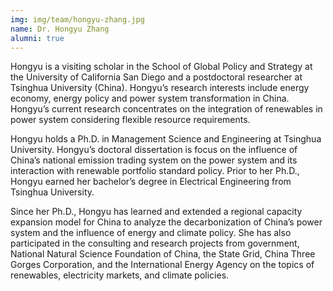 ```yaml
---
img: img/team/hongyu-zhang.jpg
name: Dr. Hongyu Zhang
alumni: true
---
```



Hongyu is a visiting scholar in the School of Global Policy and Strategy at the University of California San Diego and a postdoctoral researcher at Tsinghua University (China). Hongyu’s research interests include energy economy, energy policy and power system transformation in China. Hongyu’s current research concentrates on the integration of renewables in power system considering flexible resource requirements.

Hongyu holds a Ph.D. in Management Science and Engineering at Tsinghua University. Hongyu’s doctoral dissertation is focus on the influence of China’s national emission trading system on the power system and its interaction with renewable portfolio standard policy. Prior to her Ph.D., Hongyu earned her bachelor’s degree in Electrical Engineering from Tsinghua University.

Since her Ph.D., Hongyu has learned and extended a regional capacity expansion model for China to analyze the decarbonization of China’s power system and the influence of energy and climate policy. She has also participated in the consulting and research projects from government, National Natural Science Foundation of China, the State Grid, China Three Gorges Corporation, and the International Energy Agency on the topics of renewables, electricity markets, and climate policies.


